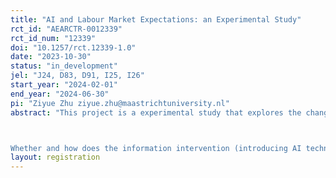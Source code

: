 ```yaml
---
title: "AI and Labour Market Expectations: an Experimental Study"
rct_id: "AEARCTR-0012339"
rct_id_num: "12339"
doi: "10.1257/rct.12339-1.0"
date: "2023-10-30"
status: "in_development"
jel: "J24, D83, D91, I25, I26"
start_year: "2024-02-01"
end_year: "2024-06-30"
pi: "Ziyue Zhu ziyue.zhu@maastrichtuniversity.nl"
abstract: "This project is a experimental study that explores the changes of labor market expectations of students when given information intervention. It aims to answer the following research question:

Whether and how does the information intervention (introducing AI technology, particularly Large Language Model (LLM), e.g. ChatGPT) affect vocational post-secondary students’ career choice and labor market expectations."
layout: registration
---
```


